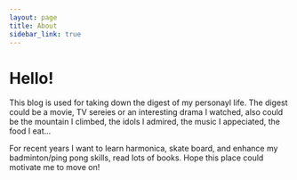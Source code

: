 ```yaml
---
layout: page
title: About
sidebar_link: true
---
```

# Hello!

<p class="message">
This blog is used for taking down the digest of my personayl life. The digest could be a movie, TV sereies or an interesting drama I watched, also could be the mountain I climbed, the idols I admired, the music I appeciated, the food I eat...

For recent years I want to learn harmonica, skate board, and enhance my badminton/ping pong skills, read lots of books. Hope this place could motivate me to move on! 
</p>


